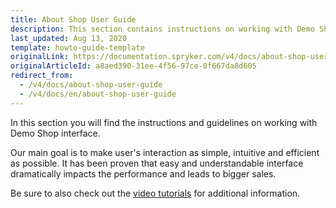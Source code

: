 ```yaml
---
title: About Shop User Guide
description: This section contains instructions on working with Demo Shop interface.
last_updated: Aug 13, 2020
template: howto-guide-template
originalLink: https://documentation.spryker.com/v4/docs/about-shop-user-guide
originalArticleId: a8aed390-31ee-4f56-97ce-0f667da8d605
redirect_from:
  - /v4/docs/about-shop-user-guide
  - /v4/docs/en/about-shop-user-guide
---
```



In this section you will find the instructions and guidelines on working with Demo Shop interface.

Our main goal is to make user's interaction as simple, intuitive and efficient as possible. It has been proven that easy and understandable interface dramatically impacts the performance and leads to bigger sales.

Be sure to also check out the [video tutorials](https://docs.spryker.com/docs/scos/user/intro-to-spryker/spryker-videos.html) for additional information.

